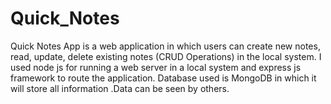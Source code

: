 # Quick_Notes
Quick Notes App is a web application in which users can create new notes, read, update, delete existing notes (CRUD Operations) in the local system. I used node js for running a web server in a local system and express js framework to route the application. Database used is MongoDB in which it will store all information .Data can be seen by others.
